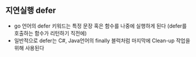 ## 지연실행 defer

- go 언어의 defer 키워드는 특정 문장 혹은 함수를 나중에 실행하게 된다 (defer를 호출하는 함수가 리턴하기 직전에)
- 일반적으로 defer는 C#, Java언어의 finally 블럭처럼 마지막에 Clean-up 작업을 위해 사용된다